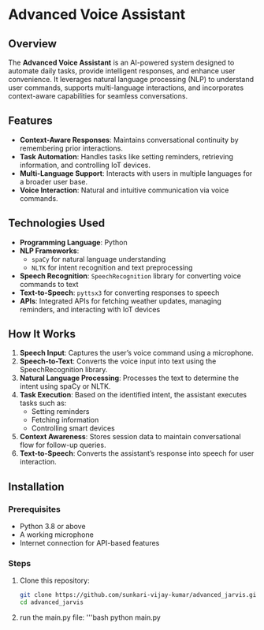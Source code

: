 # Advanced Voice Assistant  

## Overview  
The **Advanced Voice Assistant** is an AI-powered system designed to automate daily tasks, provide intelligent responses, and enhance user convenience. It leverages natural language processing (NLP) to understand user commands, supports multi-language interactions, and incorporates context-aware capabilities for seamless conversations.  

## Features  
- **Context-Aware Responses**: Maintains conversational continuity by remembering prior interactions.  
- **Task Automation**: Handles tasks like setting reminders, retrieving information, and controlling IoT devices.  
- **Multi-Language Support**: Interacts with users in multiple languages for a broader user base.  
- **Voice Interaction**: Natural and intuitive communication via voice commands.  

## Technologies Used  
- **Programming Language**: Python  
- **NLP Frameworks**:  
  - `spaCy` for natural language understanding  
  - `NLTK` for intent recognition and text preprocessing  
- **Speech Recognition**: `SpeechRecognition` library for converting voice commands to text  
- **Text-to-Speech**: `pyttsx3` for converting responses to speech  
- **APIs**: Integrated APIs for fetching weather updates, managing reminders, and interacting with IoT devices  

## How It Works  
1. **Speech Input**: Captures the user’s voice command using a microphone.  
2. **Speech-to-Text**: Converts the voice input into text using the SpeechRecognition library.  
3. **Natural Language Processing**: Processes the text to determine the intent using spaCy or NLTK.  
4. **Task Execution**: Based on the identified intent, the assistant executes tasks such as:  
   - Setting reminders  
   - Fetching information  
   - Controlling smart devices  
5. **Context Awareness**: Stores session data to maintain conversational flow for follow-up queries.  
6. **Text-to-Speech**: Converts the assistant’s response into speech for user interaction.  

## Installation  
### Prerequisites  
- Python 3.8 or above  
- A working microphone  
- Internet connection for API-based features  

### Steps  
1. Clone this repository:  
   ```bash  
   git clone https://github.com/sunkari-vijay-kumar/advanced_jarvis.git  
   cd advanced_jarvis 
2. run the main.py file:
   '''bash
     python main.py
